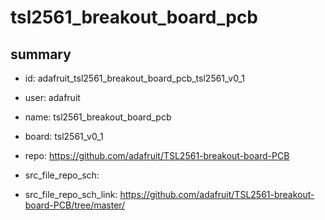 # tsl2561_breakout_board_pcb
 
## summary 
* id: adafruit_tsl2561_breakout_board_pcb_tsl2561_v0_1
* user: adafruit
* name: tsl2561_breakout_board_pcb
* board: tsl2561_v0_1
* repo: https://github.com/adafruit/TSL2561-breakout-board-PCB



* src_file_repo_sch: 
* src_file_repo_sch_link: https://github.com/adafruit/TSL2561-breakout-board-PCB/tree/master/




